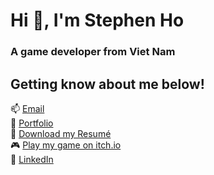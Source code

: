 <h1 align="left">Hi 👋, I'm Stephen Ho</h1>
<h3 align="left">A game developer from Viet Nam</h3>

## Getting know about me below!
📫 [Email](stephen.ho.232@gmail.com)\
🧩 [Portfolio](https://icecreamman232.github.io/portfolio-website/)\
📄 [Download my Resumé](https://drive.google.com/file/d/1XEJplBgSIHaE8O_6nNG_02xJqu8l0sph/view?usp=sharing)\
🎮 [Play my game on itch.io](https://icecreamman23.itch.io/)\
💼 [LinkedIn](https://www.linkedin.com/in/ky-khoa-ho-25671b76/)




